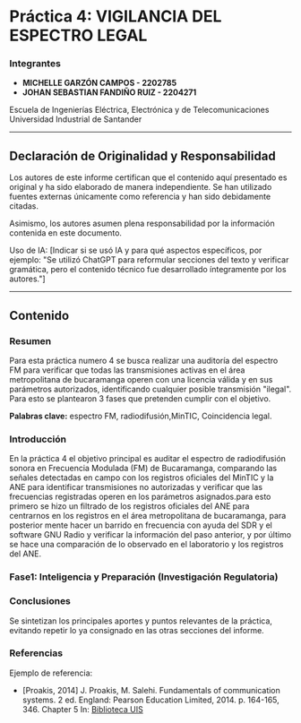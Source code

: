# Práctica 4: VIGILANCIA DEL ESPECTRO LEGAL

### Integrantes
- **MICHELLE GARZÓN CAMPOS - 2202785**
- **JOHAN SEBASTIAN FANDIÑO RUIZ - 2204271**

Escuela de Ingenierías Eléctrica, Electrónica y de Telecomunicaciones  
Universidad Industrial de Santander

---

## Declaración de Originalidad y Responsabilidad
Los autores de este informe certifican que el contenido aquí presentado es original y ha sido elaborado de manera independiente. Se han utilizado fuentes externas únicamente como referencia y han sido debidamente citadas.

Asimismo, los autores asumen plena responsabilidad por la información contenida en este documento. 

Uso de IA: [Indicar si se usó IA y para qué aspectos específicos, por ejemplo: "Se utilizó ChatGPT para reformular secciones del texto y verificar gramática, pero el contenido técnico fue desarrollado íntegramente por los autores."]

---
## Contenido

### Resumen
Para esta práctica numero 4 se busca realizar una auditoría del espectro FM para verificar que todas las transmisiones activas en el área metropolitana de bucaramanga operen con una licencia válida y en sus parámetros autorizados, identificando cualquier posible transmisión "ilegal". Para esto se plantearon 3 fases que pretenden cumplir con el objetivo. 

**Palabras clave:** espectro FM, radiodifusión,MinTIC, Coincidencia legal. 

### Introducción
En la práctica 4 el objetivo principal es auditar el espectro de radiodifusión sonora en Frecuencia Modulada (FM) de Bucaramanga, comparando las señales detectadas en campo con los registros oficiales del MinTIC y la ANE para identificar transmisiones no autorizadas y verificar que las frecuencias registradas operen en los parámetros asignados.para esto primero se hizo un filtrado de los registros oficiales del ANE para centrarnos en los registros en el área metropolitana de bucaramanga, para posterior mente hacer un barrido en frecuencia con ayuda del SDR y el software GNU Radio y verificar la información del paso anterior, y por último se hace una comparación de lo observado en el laboratorio y los registros del ANE.


### Fase1: Inteligencia y Preparación (Investigación Regulatoria)



### Conclusiones
Se sintetizan los principales aportes y puntos relevantes de la práctica, evitando repetir lo ya consignado en las otras secciones del informe. 

### Referencias
Ejemplo de referencia:

- [Proakis, 2014] J. Proakis, M. Salehi. Fundamentals of communication systems. 2 ed. England: Pearson Education Limited, 2014. p. 164-165, 346. Chapter 5 In: [Biblioteca UIS](https://uis.primo.exlibrisgroup.com/permalink/57UIDS_INST/63p0of/cdi_askewsholts_vlebooks_9781292015699)

